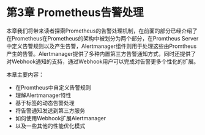 # 第3章 Prometheus告警处理

本章我们将带来读者探索Prometheus的告警处理机制，在前面的部分已经介绍了在Prometheus在Prometheus的架构中被划分为两个部分，在Promtheus Server中定义告警规则以及产生告警，Alertmanager组件则用于处理这些由Promtheus产生的告警。Alertmanager提供了多种内置第三方告警通知方式，同时还提供了对Webhook通知的支持，通过Webhook用户可以完成对告警更多个性化的扩展。

本章主要内容：

* 在Promtheus中自定义告警规则
* 理解Alertmanager特性
* 基于标签的动态告警处理
* 将告警通知发送到第三方服务
* 如何使用Webhook扩展Alertmanager
* 以及一些其他的性能优化模式